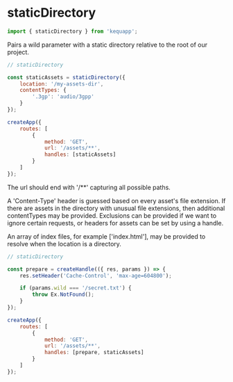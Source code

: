 # staticDirectory

```javascript
import { staticDirectory } from 'kequapp';
```

Pairs a wild parameter with a static directory relative to the root of our project.

```javascript
// staticDirectory

const staticAssets = staticDirectory({
    location: '/my-assets-dir',
    contentTypes: {
        '.3gp': 'audio/3gpp'
    }
});

createApp({
    routes: [
        {
            method: 'GET',
            url: '/assets/**',
            handles: [staticAssets]
        }
    ]
});
```

The url should end with '/**' capturing all possible paths.

A 'Content-Type' header is guessed based on every asset's file extension. If there are assets in the directory with unusual file extensions, then additional contentTypes may be provided. Exclusions can be provided if we want to ignore certain requests, or headers for assets can be set by using a handle.

An array of index files, for example ['index.html'], may be provided to resolve when the location is a directory.

```javascript
// staticDirectory

const prepare = createHandle(({ res, params }) => {
    res.setHeader('Cache-Control', 'max-age=604800');

    if (params.wild === '/secret.txt') {
        throw Ex.NotFound();
    }
});

createApp({
    routes: [
        {
            method: 'GET',
            url: '/assets/**',
            handles: [prepare, staticAssets]
        }
    ]
});
```
